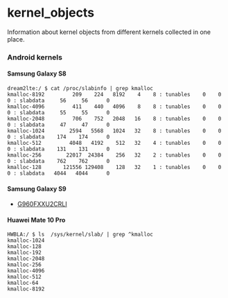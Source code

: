 # kernel_objects

Information about kernel objects from different kernels collected in one place.

### Android kernels

#### Samsung Galaxy S8
```
dream2lte:/ $ cat /proc/slabinfo | grep kmalloc                                                                                                                                                                      
kmalloc-8192         209    224   8192    4    8 : tunables    0    0    0 : slabdata     56     56      0
kmalloc-4096         411    440   4096    8    8 : tunables    0    0    0 : slabdata     55     55      0
kmalloc-2048         706    752   2048   16    8 : tunables    0    0    0 : slabdata     47     47      0
kmalloc-1024        2594   5568   1024   32    8 : tunables    0    0    0 : slabdata    174    174      0
kmalloc-512         4048   4192    512   32    4 : tunables    0    0    0 : slabdata    131    131      0
kmalloc-256        22017  24384    256   32    2 : tunables    0    0    0 : slabdata    762    762      0
kmalloc-128       121556 129408    128   32    1 : tunables    0    0    0 : slabdata   4044   4044      0

```
#### Samsung Galaxy S9

* <a href="Samsung Galaxy/exynos/G960FXXU2CRLI">G960FXXU2CRLI</a>

#### Huawei Mate 10 Pro
```
HWBLA:/ $ ls  /sys/kernel/slab/ | grep ^kmalloc                                                                                                                                                                          
kmalloc-1024
kmalloc-128
kmalloc-192
kmalloc-2048
kmalloc-256
kmalloc-4096
kmalloc-512
kmalloc-64
kmalloc-8192

```
